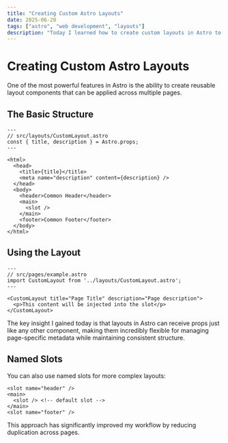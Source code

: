 ```yaml
---
title: "Creating Custom Astro Layouts"
date: 2025-06-20
tags: ["astro", "web development", "layouts"]
description: "Today I learned how to create custom layouts in Astro to reuse page structures while passing specific metadata."
---
```


# Creating Custom Astro Layouts

One of the most powerful features in Astro is the ability to create reusable layout components that can be applied across multiple pages.

## The Basic Structure

```astro
---
// src/layouts/CustomLayout.astro
const { title, description } = Astro.props;
---

<html>
  <head>
    <title>{title}</title>
    <meta name="description" content={description} />
  </head>
  <body>
    <header>Common Header</header>
    <main>
      <slot />
    </main>
    <footer>Common Footer</footer>
  </body>
</html>
```

## Using the Layout

```astro
---
// src/pages/example.astro
import CustomLayout from '../layouts/CustomLayout.astro';
---

<CustomLayout title="Page Title" description="Page description">
  <p>This content will be injected into the slot</p>
</CustomLayout>
```

The key insight I gained today is that layouts in Astro can receive props just like any other component, making them incredibly flexible for managing page-specific metadata while maintaining consistent structure.

## Named Slots

You can also use named slots for more complex layouts:

```astro
<slot name="header" />
<main>
  <slot /> <!-- default slot -->
</main>
<slot name="footer" />
```

This approach has significantly improved my workflow by reducing duplication across pages.